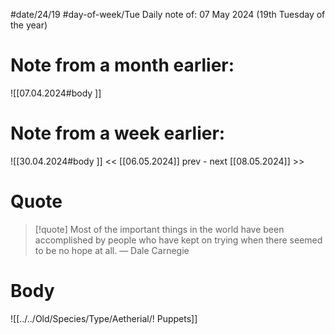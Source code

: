 
#date/24/19
#day-of-week/Tue
Daily note of: 07 May 2024 (19th Tuesday of the year)

# Note from a month earlier:
![[07.04.2024#body ]]

# Note from a week earlier:
![[30.04.2024#body ]]
 << [[06.05.2024]] prev - next [[08.05.2024]] >>
# Quote

> [!quote] Most of the important things in the world have been accomplished by people who have kept on trying when there seemed to be no hope at all.
> — Dale Carnegie
# Body

![[../../Old/Species/Type/Aetherial/! Puppets]]


